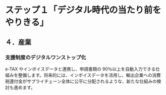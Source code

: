 # ステップ１「デジタル時代の当たり前をやりきる」

## ４．産業

### 支援制度のデジタルワンストップ化

e-TAX やインボイスデータと連携し、申請書類の 90％以上を自動入力できる仕組みを整備します。将来的には、インボイスデータを活用し、輸出企業への消費税還付金がサプライチェーン全体に公平に分配されるような、新たな仕組みの検討も進めます。
